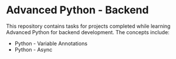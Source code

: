 # Advanced Python - Backend
This repository contains tasks for projects completed while learning Advanced Python for backend development.
The concepts include:
- Python - Variable Annotations
- Python - Async

